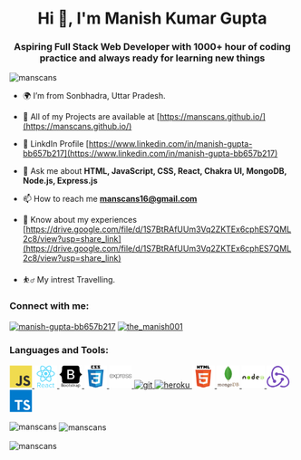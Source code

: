 <h1 align="center">Hi 👋, I'm Manish Kumar Gupta</h1>
<h3 align="center">Aspiring Full Stack Web Developer with 1000+ hour of coding practice and always ready for learning new things</h3>

<p align="left"> <img src="https://i.pinimg.com/originals/a4/51/39/a451393c169a91586312551109361064.gif" alt="manscans" /> </p>

- 🌍  I’m from Sonbhadra, Uttar Pradesh.

- 👯 All of my Projects are available at [https://manscans.github.io/](https://manscans.github.io/)

- 🤝 LinkdIn Profile [https://www.linkedin.com/in/manish-gupta-bb657b217](https://www.linkedin.com/in/manish-gupta-bb657b217)

- 💬 Ask me about **HTML, JavaScript, CSS, React, Chakra UI, MongoDB, Node.js, Express.js**

- 📫 How to reach me **manscans16@gmail.com**

- 📄 Know about my experiences [https://drive.google.com/file/d/1S7BtRAfUUm3Vq2ZKTEx6cphES7QML2c8/view?usp=share_link](https://drive.google.com/file/d/1S7BtRAfUUm3Vq2ZKTEx6cphES7QML2c8/view?usp=share_link)

- ⛹️‍♂️ My intrest Travelling.

<h3 align="left">Connect with me:</h3>
<p align="left">
<a href="https://linkedin.com/in/manish-gupta-bb657b217" target="blank"><img align="center" src="https://raw.githubusercontent.com/rahuldkjain/github-profile-readme-generator/master/src/images/icons/Social/linked-in-alt.svg" alt="manish-gupta-bb657b217" height="30" width="40" /></a>
<a href="https://instagram.com/the_manish001" target="blank"><img align="center" src="https://raw.githubusercontent.com/rahuldkjain/github-profile-readme-generator/master/src/images/icons/Social/instagram.svg" alt="the_manish001" height="30" width="40" /></a>
</p>

<h3 align="left">Languages and Tools:</h3>
<p align="left"> <a href="https://developer.mozilla.org/en-US/docs/Web/JavaScript" target="_blank" rel="noreferrer"> <img src="https://raw.githubusercontent.com/devicons/devicon/master/icons/javascript/javascript-original.svg" alt="javascript" width="40" height="40"/> </a> <a href="https://reactjs.org/" target="_blank" rel="noreferrer"> <img src="https://raw.githubusercontent.com/devicons/devicon/master/icons/react/react-original-wordmark.svg" alt="react" width="40" height="40"/> </a> <a href="https://getbootstrap.com" target="_blank" rel="noreferrer"> <img src="https://raw.githubusercontent.com/devicons/devicon/master/icons/bootstrap/bootstrap-plain-wordmark.svg" alt="bootstrap" width="40" height="40"/> </a> <a href="https://www.w3schools.com/css/" target="_blank" rel="noreferrer"> <img src="https://raw.githubusercontent.com/devicons/devicon/master/icons/css3/css3-original-wordmark.svg" alt="css3" width="40" height="40"/> </a> <a href="https://expressjs.com" target="_blank" rel="noreferrer"> <img src="https://raw.githubusercontent.com/devicons/devicon/master/icons/express/express-original-wordmark.svg" alt="express" width="40" height="40"/> </a> <a href="https://git-scm.com/" target="_blank" rel="noreferrer"> <img src="https://www.vectorlogo.zone/logos/git-scm/git-scm-icon.svg" alt="git" width="40" height="40"/> </a> <a href="https://heroku.com" target="_blank" rel="noreferrer"> <img src="https://www.vectorlogo.zone/logos/heroku/heroku-icon.svg" alt="heroku" width="40" height="40"/> </a> <a href="https://www.w3.org/html/" target="_blank" rel="noreferrer"> <img src="https://raw.githubusercontent.com/devicons/devicon/master/icons/html5/html5-original-wordmark.svg" alt="html5" width="40" height="40"/> </a>  <a href="https://www.mongodb.com/" target="_blank" rel="noreferrer"> <img src="https://raw.githubusercontent.com/devicons/devicon/master/icons/mongodb/mongodb-original-wordmark.svg" alt="mongodb" width="40" height="40"/> </a> <a href="https://nodejs.org" target="_blank" rel="noreferrer"> <img src="https://raw.githubusercontent.com/devicons/devicon/master/icons/nodejs/nodejs-original-wordmark.svg" alt="nodejs" width="40" height="40"/> </a>  <a href="https://redux.js.org" target="_blank" rel="noreferrer"> <img src="https://raw.githubusercontent.com/devicons/devicon/master/icons/redux/redux-original.svg" alt="redux" width="40" height="40"/> </a> <a href="https://www.typescriptlang.org/" target="_blank" rel="noreferrer"> <img src="https://raw.githubusercontent.com/devicons/devicon/master/icons/typescript/typescript-original.svg" alt="typescript" width="40" height="40"/> </a> </p>

<p><img align="left" src="https://github-readme-stats.vercel.app/api/top-langs?username=manscans&show_icons=true&locale=en&layout=compact" alt="manscans" /></p>

<p>&nbsp;<img align="center" src="https://github-readme-stats.vercel.app/api?username=manscans&show_icons=true&locale=en" alt="manscans" /></p>

<p><img align="center" src="https://github-readme-streak-stats.herokuapp.com/?user=manscans&" alt="manscans" /></p>
